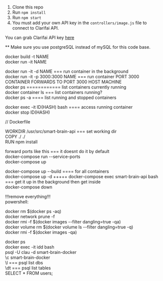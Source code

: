 1. Clone this repo
2. Run `npm install`
3. Run `npm start`
4. You must add your own API key in the `controllers/image.js` file to connect to Clarifai API.

You can grab Clarifai API key [here](https://www.clarifai.com/)

** Make sure you use postgreSQL instead of mySQL for this code base.
  
docker build -t NAME  
docker run -it NAME  
  
docker run -it -d NAME === run container in the background  
docker run -it -p 3000:3000 NAME === run container PORT 3000 CONTAINER FORWARDS TO PORT 3000 HOST MACHINE  
docker ps ============ list containers currently running  
docker container ls === list containers running?  
docker ps -a ==== list running and stopped containers  
  
docker exec -it ID(HASH) bash ==== access running container  
docker stop ID(HASH)  
  
// Dockerfile  
  
WORKDIR /usr/src/smart-brain-api === set working dir  
COPY ./ ./  
RUN npm install  
  
forward ports like this === it doesnt do it by default  
docker-compose run --service-ports  
docker-compose up  
  
docker-compose up --build ==== for all containers  
docker-compose up -d +++++ docker-compose exec smart-brain-api bash === get it up in the background then get inside  
docker-compose down  
  
  

!!!remove everything!!!  
powershell:   
  
docker rm $(docker ps -aq)  
docker network prune -f  
docker rmi -f $(docker images --filter dangling=true -qa)  
docker volume rm $(docker volume ls --filter dangling=true -q)  
docker rmi -f $(docker images -qa)  
  
docker ps  
docker exec -it idd bash  
psql -U clau -d smart-brain-docker  
\c smart-brain-docker  
\l === psql list dbs  
\dt === psql list tables  
SELECT * FROM users;
